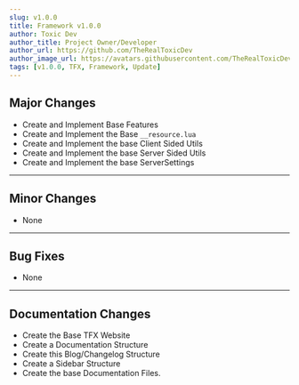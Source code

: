 ```yaml
---
slug: v1.0.0
title: Framework v1.0.0
author: Toxic Dev
author_title: Project Owner/Developer
author_url: https://github.com/TheRealToxicDev
author_image_url: https://avatars.githubusercontent.com/TheRealToxicDev
tags: [v1.0.0, TFX, Framework, Update]
---
```


## Major Changes 
* Create and Implement Base Features
* Create and Implement the Base `__resource.lua`
* Create and Implement the base Client Sided Utils
* Create and Implement the base Server Sided Utils
* Create and Implement the base ServerSettings

---

## Minor Changes
* None
---

## Bug Fixes
* None
---

## Documentation Changes
* Create the Base TFX Website
* Create a Documentation Structure
* Create this Blog/Changelog Structure
* Create a Sidebar Structure
* Create the base Documentation Files.



